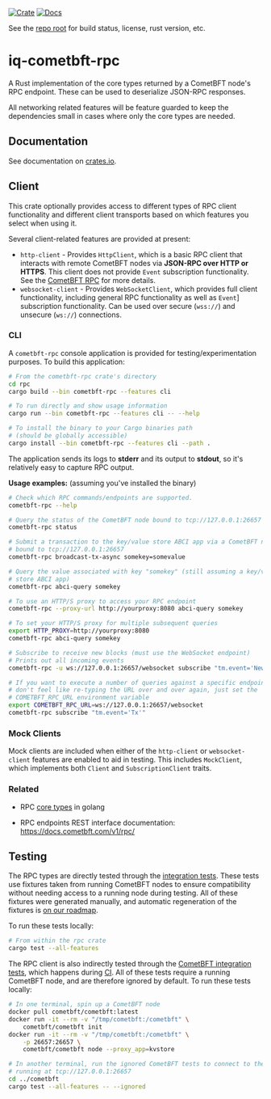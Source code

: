 [![Crate][crate-image]][crate-link]
[![Docs][docs-image]][docs-link]

See the [repo root] for build status, license, rust version, etc.

# iq-cometbft-rpc

A Rust implementation of the core types returned by a CometBFT node's RPC 
endpoint. These can be used to deserialize JSON-RPC responses.

All networking related features will be feature guarded to keep the
dependencies small in cases where only the core types are needed.

## Documentation

See documentation on [crates.io][docs-link].

## Client

This crate optionally provides access to different types of RPC client
functionality and different client transports based on which features you
select when using it.

Several client-related features are provided at present:

* `http-client` - Provides `HttpClient`, which is a basic RPC client that
  interacts with remote CometBFT nodes via **JSON-RPC over HTTP or
  HTTPS**. This client does not provide `Event` subscription
  functionality. See the [CometBFT RPC] for more details.
* `websocket-client` - Provides `WebSocketClient`, which provides full
  client functionality, including general RPC functionality as well as
  `Event`] subscription functionality. Can be used over secure
  (`wss://`) and unsecure (`ws://`) connections.

### CLI

A `cometbft-rpc` console application is provided for testing/experimentation
purposes. To build this application:

```bash
# From the cometbft-rpc crate's directory
cd rpc
cargo build --bin cometbft-rpc --features cli

# To run directly and show usage information
cargo run --bin cometbft-rpc --features cli -- --help

# To install the binary to your Cargo binaries path
# (should be globally accessible)
cargo install --bin cometbft-rpc --features cli --path .
```

The application sends its logs to **stderr** and its output to **stdout**, so
it's relatively easy to capture RPC output.

**Usage examples:** (assuming you've installed the binary)

```bash
# Check which RPC commands/endpoints are supported.
cometbft-rpc --help

# Query the status of the CometBFT node bound to tcp://127.0.0.1:26657
cometbft-rpc status

# Submit a transaction to the key/value store ABCI app via a CometBFT node
# bound to tcp://127.0.0.1:26657
cometbft-rpc broadcast-tx-async somekey=somevalue

# Query the value associated with key "somekey" (still assuming a key/value
# store ABCI app)
cometbft-rpc abci-query somekey

# To use an HTTP/S proxy to access your RPC endpoint
cometbft-rpc --proxy-url http://yourproxy:8080 abci-query somekey

# To set your HTTP/S proxy for multiple subsequent queries
export HTTP_PROXY=http://yourproxy:8080
cometbft-rpc abci-query somekey

# Subscribe to receive new blocks (must use the WebSocket endpoint)
# Prints out all incoming events
cometbft-rpc -u ws://127.0.0.1:26657/websocket subscribe "tm.event='NewBlock'"

# If you want to execute a number of queries against a specific endpoint and
# don't feel like re-typing the URL over and over again, just set the
# COMETBFT_RPC_URL environment variable
export COMETBFT_RPC_URL=ws://127.0.0.1:26657/websocket
cometbft-rpc subscribe "tm.event='Tx'"
```

### Mock Clients

Mock clients are included when either of the `http-client` or
`websocket-client` features are enabled to aid in testing. This includes
`MockClient`, which implements both `Client` and `SubscriptionClient`
traits.

### Related

- RPC [core types] in golang
  
- RPC endpoints REST interface documentation:
  <https://docs.cometbft.com/v1/rpc/>

## Testing

The RPC types are directly tested through the [integration
tests](./tests/integration.rs). These tests use fixtures taken from running
CometBFT nodes to ensure compatibility without needing access to a running
node during testing. All of these fixtures were generated manually, and
automatic regeneration of the fixtures is [on our roadmap][autogen-fixtures].

To run these tests locally:

```bash
# From within the rpc crate
cargo test --all-features
```

The RPC client is also indirectly tested through the [CometBFT integration
tests](../cometbft/tests/integration.rs), which happens during
[CI](../.github/workflows/test.yml). All of these tests require a running
CometBFT node, and are therefore ignored by default. To run these tests
locally:

```bash
# In one terminal, spin up a CometBFT node
docker pull cometbft/cometbft:latest
docker run -it --rm -v "/tmp/cometbft:/cometbft" \
    cometbft/cometbft init
docker run -it --rm -v "/tmp/cometbft:/cometbft" \
    -p 26657:26657 \
    cometbft/cometbft node --proxy_app=kvstore

# In another terminal, run the ignored CometBFT tests to connect to the node
# running at tcp://127.0.0.1:26657
cd ../cometbft
cargo test --all-features -- --ignored
```

[//]: # (badges)

[crate-image]: https://img.shields.io/crates/v/iq-cometbft-rpc.svg?logo=rust
[crate-link]: https://crates.io/crates/iq-cometbft-rpc
[docs-image]: https://docs.rs/iq-cometbft-rpc/badge.svg
[docs-link]: https://docs.rs/iq-cometbft-rpc/

[//]: # (general links)

[repo root]: https://github.com/iqlusioninc/cometbft-rs
[cometbft]: https://github.com/cometbft/cometbft
[core types]: https://github.com/cometbft/cometbft/blob/8b4a30fada85fccd8f0cb15009344f1cbd8de616/rpc/core/types/responses.go#L1
[cometbft.rs]: https://crates.io/crates/cometbft
[CometBFT RPC]: https://docs.cometbft.com/v1/rpc/
[`/subscribe` endpoint]: https://docs.cometbft.com/v1/rpc/#/Websocket/subscribe
[autogen-fixtures]: https://github.com/informalsystems/tendermint-rs/issues/612
